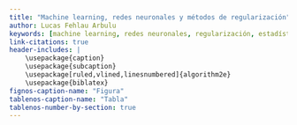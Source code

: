```yaml
---
title: "Machine learning, redes neuronales y métodos de regularización"
author: Lucas Fehlau Arbulu
keywords: [machine learning, redes neuronales, regularización, estadística bayesiana]
link-citations: true
header-includes: |
    \usepackage{caption}
    \usepackage{subcaption}
    \usepackage[ruled,vlined,linesnumbered]{algorithm2e}
    \usepackage{biblatex}
fignos-caption-name: "Figura"
tablenos-caption-name: "Tabla"
tablenos-number-by-section: true
---
```


<!-- # Sinopsis{.unnumbered} -->
<!-- Lorem ipsum dolor sit amet and so on -->
<!---->
<!-- # A brief overview{.unnumbered} -->
<!---->
<!-- Lorem ipsum dolor sit amet and so on -->
<!-- Lorem ipsum dolor sit amet and so on -->
<!-- Lorem ipsum dolor sit amet and so on -->
<!-- LTeX: language=en -->
